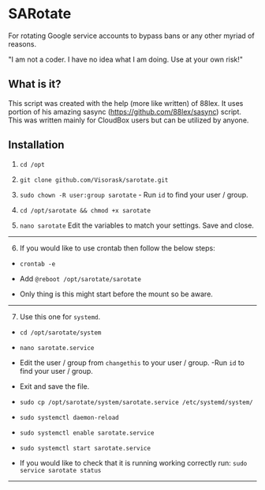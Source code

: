 # SARotate
For rotating Google service accounts to bypass bans or any other myriad of reasons.

"I am not a coder. I have no idea what I am doing. Use at your own risk!"

## What is it?
This script was created with the help (more like written) of 88lex. It uses portion of his amazing sasync (https://github.com/88lex/sasync) script. This was written mainly for CloudBox users but can be utilized by anyone.

## Installation
1. `cd /opt` 

2. `git clone github.com/Visorask/sarotate.git`

3. `sudo chown -R user:group sarotate` - Run `id` to find your user / group.

4. `cd /opt/sarotate && chmod +x sarotate`

5. `nano sarotate` Edit the variables to match your settings. Save and close.
---
6. If you would like to use crontab then follow the below steps:
  - `crontab -e`
  
  - Add `@reboot /opt/sarotate/sarotate`
  
  - Only thing is this might start before the mount so be aware.
 ---
7. Use this one for `systemd`. 
  - `cd /opt/sarotate/system`
  
  - `nano sarotate.service`
  
  - Edit the user / group from `changethis` to your user / group. -Run `id` to find your user / group. 
  
  - Exit and save the file. 
  
  - `sudo cp /opt/sarotate/system/sarotate.service /etc/systemd/system/`
  
  - `sudo systemctl daemon-reload`
  
  - `sudo systemctl enable sarotate.service`
  
  - `sudo systemctl start sarotate.service`
  
  - If you would like to check that it is running working correctly run: `sudo service sarotate status`
---

